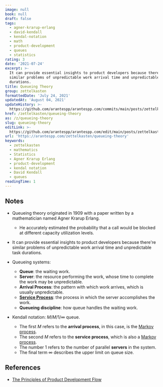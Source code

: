 ```yaml
---
image: null
book: null
draft: false
tags:
  - agner-krarup-erlang
  - david-kendall
  - kendal-notation
  - math
  - product-development
  - queues
  - statistics
rating: 3
date: '2021-07-24'
excerpt: >-
  It can provide essential insights to product developers because there're
  similar problems of unpredictable work arrival time and unpredictable task
  durations.
title: Queueing Theory
group: zettelkasten
formattedDate: 'July 24, 2021'
updatedAt: 'August 04, 2021'
updateHistory: >-
  https://github.com/arantespp/arantespp.com/commits/main/posts/zettelkasten/queueing-theory.md
href: /zettelkasten/queueing-theory
as: /z/queueing-theory
slug: queueing-theory
editLink: >-
  https://github.com/arantespp/arantespp.com/edit/main/posts/zettelkasten/queueing-theory.md
url: 'https://arantespp.com/zettelkasten/queueing-theory'
keywords:
  - zettelkasten
  - mathematics
  - Statistics
  - Agner Krarup Erlang
  - product-development
  - kendal notation
  - David Kendall
  - queues
readingTime: 1
---
```


## Notes

- Queueing theory originated in 1909 with a paper written by a mathematician named Agner Krarup Erlang.

  - He accurately estimated the probability that a call would be blocked at different capacity utilization levels.

- It can provide essential insights to product developers because there're similar problems of unpredictable work arrival time and unpredictable task durations.

- Queueing systems:

  - **Queue**: the waiting work.
  - **Server**: the resource performing the work, whose time to complete the work may be unpredictable.
  - **Arrival Process**: the pattern with which work arrives, which is usually unpredictable.
  - [**Service Process**](/zettelkasten/queue-service-process): the process in which the server accomplishes the work.
  - **Queueing discipline**: how queue handles the waiting work.

- Kendall notation: $M/M/1/\infty$ queue.
  - The first $M$ refers to the **arrival process**, in this case, is the [Markov process](/zettelkasten/markov-process).
  - The second $M$ refers to the **service process**, which is also a [Markov process](/zettelkasten/markov-process).
  - The number $1$ refers to the number of parallel **servers** in the system.
  - The final term $\infty$ describes the upper limit on queue size.

## References

- [The Principles of Product Development Flow](/books/the-principles-of-product-development-flow)
